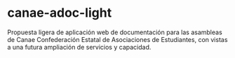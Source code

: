 # canae-adoc-light
Propuesta ligera de aplicación web de documentación para las asambleas de Canae Confederación Estatal de Asociaciones de Estudiantes, con vistas a una futura ampliación de servicios y capacidad.
